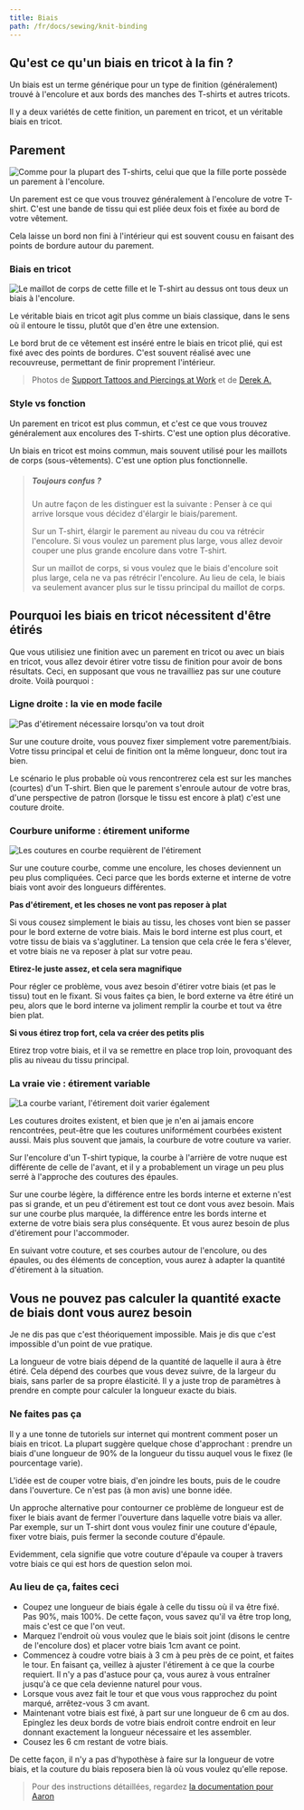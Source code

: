 ```yaml
---
title: Biais
path: /fr/docs/sewing/knit-binding
---
```

## Qu'est ce qu'un biais en tricot à la fin ?

Un biais est un terme générique pour un type de finition (généralement) trouvé à l'encolure et aux bords des manches des T-shirts et autres tricots.

Il y a deux variétés de cette finition, un parement en tricot, et un véritable biais en tricot.

## Parement

![Comme pour la plupart des T-shirts, celui que que la fille porte possède un parement à l'encolure.](knit_band.jpg)

Un parement est ce que vous trouvez généralement à l'encolure de votre T-shirt. C'est une bande de tissu qui est pliée deux fois et fixée au bord de votre vêtement.

Cela laisse un bord non fini à l'intérieur qui est souvent cousu en faisant des points de bordure autour du parement.

### Biais en tricot
![Le maillot de corps de cette fille et le T-shirt au dessus ont tous deux un biais à l'encolure.](knit_binding.jpg)

Le véritable biais en tricot agit plus comme un biais classique, dans le sens où il entoure le tissu, plutôt que d'en être une extension.

Le bord brut de ce vêtement est inséré entre le biais en tricot plié, qui est fixé avec des points de bordures. 
C'est souvent réalisé avec une recouvreuse, permettant de finir proprement l'intérieur.

> Photos de [Support Tattoos and Piercings at Work](https://www.flickr.com/photos/supporttattoosandpiercingsatwork/21870942614/)
> et de [Derek A.](https://www.flickr.com/photos/sfj/696122404/)

### Style vs fonction
Un parement en tricot est plus commun, et c'est ce que vous trouvez généralement aux encolures des T-shirts. C'est une option plus décorative.

Un biais en tricot est moins commun, mais souvent utilisé pour les maillots de corps (sous-vêtements). C'est une option plus fonctionnelle.

> ##### Toujours confus ?
> Un autre façon de les distinguer est la suivante : Penser à ce qui arrive lorsque vous décidez d'élargir le biais/parement.
>
> Sur un T-shirt, élargir le parement au niveau du cou va rétrécir l'encolure. 
> Si vous voulez un parement plus large, vous allez devoir couper une plus grande encolure dans votre T-shirt.
> 
> Sur un maillot de corps, si vous voulez que le biais d'encolure soit plus large, cela ne va pas rétrécir l'encolure.
> Au lieu de cela, le biais va seulement avancer plus sur le tissu principal du maillot de corps.

## Pourquoi les biais en tricot nécessitent d'être étirés

Que vous utilisiez une finition avec un parement en tricot ou avec un biais en tricot, vous allez devoir étirer votre tissu de finition pour avoir de bons résultats. Ceci, en supposant que vous ne travailliez pas sur une couture droite. Voilà pourquoi :

### Ligne droite : la vie en mode facile

![Pas d'étirement nécessaire lorsqu'on va tout droit](knitbinding1.png)

Sur une couture droite, vous pouvez fixer simplement votre parement/biais. Votre tissu principal et celui de finition ont la même longueur, donc tout ira bien.

Le scénario le plus probable où vous rencontrerez cela est sur les manches (courtes) d'un T-shirt. Bien que le parement s'enroule autour de votre bras, d'une perspective de patron (lorsque le tissu est encore à plat) c'est une couture droite.


### Courbure uniforme : étirement uniforme

![Les coutures en courbe requièrent de l'étirement](knitbinding2.png)

Sur une couture courbe, comme une encolure, les choses deviennent un peu plus compliquées. Ceci parce que les bords externe et interne de votre biais vont avoir des longueurs différentes.

**Pas d'étirement, et les choses ne vont pas reposer à plat**

Si vous cousez simplement le biais au tissu, les choses vont bien se passer pour le bord externe de votre biais. Mais le bord interne est plus court, et votre tissu de biais va s'agglutiner. La tension que cela crée le fera s'élever, et votre biais ne va reposer à plat sur votre peau.

**Etirez-le juste assez, et cela sera magnifique**

Pour régler ce problème, vous avez besoin d'étirer votre biais (et pas le tissu) tout en le fixant. Si vous faites ça bien, le bord externe va être étiré un peu, alors que le bord interne va joliment remplir la courbe et tout va être bien plat. 

**Si vous étirez trop fort, cela va créer des petits plis**

Etirez trop votre biais, et il va se remettre en place trop loin, provoquant des plis au niveau du tissu principal.

### La vraie vie : étirement variable

![La courbe variant, l'étirement doit varier également](knitbinding3.png)

Les coutures droites existent, et bien que je n'en ai jamais encore rencontrées, peut-être que les coutures uniformément courbées existent aussi. Mais plus souvent que jamais, la courbure de votre couture va varier.

Sur l'encolure d'un T-shirt typique, la courbe à l'arrière de votre nuque est différente de celle de l'avant, et il y a probablement un virage un peu plus serré à l'approche des coutures des épaules.

Sur une courbe légère, la différence entre les bords interne et externe n'est pas si grande, et un peu d'étirement est tout ce dont vous avez besoin. Mais sur une courbe plus marquée, la différence entre les bords interne et externe de votre biais sera plus conséquente. Et vous aurez besoin de plus d'étirement pour l'accommoder.

En suivant votre couture, et ses courbes autour de l'encolure, ou des épaules, ou des éléments de conception, vous aurez à adapter la quantité d'étirement à la situation.

## Vous ne pouvez pas calculer la quantité exacte de biais dont vous aurez besoin
Je ne dis pas que c'est théoriquement impossible. Mais je dis que c'est impossible d'un point de vue pratique.

La longueur de votre biais dépend de la quantité de laquelle il aura à être étiré. Cela dépend des courbes que vous devez suivre, de la largeur du biais, sans parler de sa propre élasticité. Il y a juste trop de paramètres à prendre en compte pour calculer la longueur exacte du biais.

### Ne faites pas ça
Il y a une tonne de tutoriels sur internet qui montrent comment poser un biais en tricot. 
La plupart suggère quelque chose d'approchant : prendre un biais d'une longueur de 90% de la longueur du tissu auquel vous le fixez (le pourcentage varie).

L'idée est de couper votre biais, d'en joindre les bouts, puis de le coudre dans l'ouverture. Ce n'est pas (à mon avis) une bonne idée.

Un approche alternative pour contourner ce problème de longueur est de fixer le biais avant de fermer l'ouverture dans laquelle votre biais va aller. 
Par exemple, sur un T-shirt dont vous voulez finir une couture d'épaule, fixer votre biais, puis fermer la seconde couture d'épaule.

Evidemment, cela signifie que votre couture d'épaule va couper à travers votre biais ce qui est hors de question selon moi.

### Au lieu de ça, faites ceci

 - Coupez une longueur de biais égale à celle du tissu où il va être fixé. Pas 90%, mais 100%. De cette façon, vous savez qu'il va être trop long, mais c'est ce que l'on veut.
 - Marquez l'endroit où vous voulez que le biais soit joint (disons le centre de l'encolure dos) et placer votre biais 1cm avant ce point.
 - Commencez à coudre votre biais à 3 cm à peu près de ce point, et faites le tour. En faisant ça, veillez à ajuster l'étirement à ce que la courbe requiert. Il n'y a pas d'astuce pour ça, vous aurez à vous entraîner jusqu'à ce que cela devienne naturel pour vous.
 - Lorsque vous avez fait le tour et que vous vous rapprochez du point marqué, arrêtez-vous 3 cm avant.
 - Maintenant votre biais est fixé, à part sur une longueur de 6 cm au dos. Epinglez les deux bords de votre biais endroit contre endroit en leur donnant exactement la longueur nécessaire et les assembler.
 - Cousez les 6 cm restant de votre biais.

De cette façon, il n'y a pas d'hypothèse à faire sur la longueur de votre biais, et la couture du biais reposera bien là où vous voulez qu'elle repose.

> Pour des instructions détaillées, regardez [la documentation pour Aaron](/fr/docs/patterns/aaron/)
